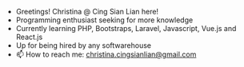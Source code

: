 - Greetings! Christina @ Cing Sian Lian here!
- Programming enthusiast seeking for more knowledge 
- Currently learning PHP, Bootstraps, Laravel, Javascript, Vue.js and React.js
- Up for being hired by any softwarehouse
- 📫 How to reach me:  christina.cingsianlian@gmail.com

<!---
ChristinaCSL/ChristinaCSL is a ✨ special ✨ repository because its `README.md` (this file) appears on your GitHub profile.
You can click the Preview link to take a look at your changes.
--->

